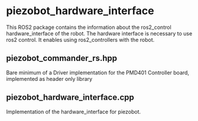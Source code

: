 # piezobot_hardware_interface

This ROS2 package contains the information about the ros2_control hardware_interface of the robot. The hardware interface is necessary to use ros2 control. It enables using ros2_controllers with the robot.

## piezobot_commander_rs.hpp
Bare minimum of a Driver implementation for the PMD401 Controller board, implemented as header only library

## piezobot_hardware_interface.cpp
Implementation of the hardware_interface for piezobot.

